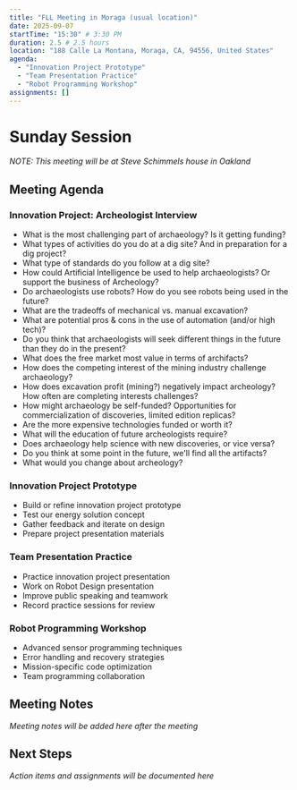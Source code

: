 ```yaml
---
title: "FLL Meeting in Moraga (usual location)"
date: 2025-09-07
startTime: "15:30" # 3:30 PM
duration: 2.5 # 2.5 hours
location: "188 Calle La Montana, Moraga, CA, 94556, United States"
agenda:
  - "Innovation Project Prototype"
  - "Team Presentation Practice"
  - "Robot Programming Workshop"
assignments: []
---
```


# Sunday Session
*NOTE: This meeting will be at Steve Schimmels house in Oakland*

## Meeting Agenda

### Innovation Project: Archeologist Interview
- What is the most challenging part of archaeology?  Is it getting funding?  
- What types of activities do you do at a dig site?  And in preparation for a dig project?
- What type of standards do you follow at a dig site?
- How could Artificial Intelligence be used to help archaeologists?   Or support the business of Archeology?
- Do archaeologists use robots?  How do you see robots being used in the future?
- What are the tradeoffs of mechanical vs. manual excavation?
- What are potential pros & cons in the use of automation (and/or high tech)?
- Do you think that archaeologists will seek different things in the future than they do in the present?
- What does the free market most value in terms of archifacts?
- How does the competing interest of the mining industry challenge archaeology?  
- How does excavation profit (mining?) negatively impact archeology?  How often are completing interests challenges?
- How might archaeology be self-funded?  Opportunities for commercialization of discoveries, limited edition replicas?
- Are the more expensive technologies funded or worth it?
-  What will the education of future archeologists require?
- Does archaeology help science with new discoveries, or vice versa?
- Do you think at some point in the future, we'll find all the artifacts?
- What would you change about archeology?


### Innovation Project Prototype
- Build or refine innovation project prototype
- Test our energy solution concept
- Gather feedback and iterate on design
- Prepare project presentation materials

### Team Presentation Practice
- Practice innovation project presentation
- Work on Robot Design presentation
- Improve public speaking and teamwork
- Record practice sessions for review

### Robot Programming Workshop
- Advanced sensor programming techniques
- Error handling and recovery strategies
- Mission-specific code optimization
- Team programming collaboration

## Meeting Notes

*Meeting notes will be added here after the meeting*

## Next Steps

*Action items and assignments will be documented here*